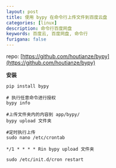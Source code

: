```yaml
---
layout: post
title: 使用 bypy 在命令行上传文件到百度云盘
categories: [linux]
description: 命令行百度网盘
keywords: 百度云, 百度网盘, 命令行
furigana: false
---
```


repo: [https://github.com/houtianze/bypy](https://github.com/houtianze/bypy)

**安装**

``` 
pip install bypy

# 执行任意命令进行授权
bypy info
```

``` 
#上传文件夹内的内容到 app/bypy/
bypy upload 文件夹
```

``` 
#定时执行上传
sudo nano /etc/crontab

*/1 * * * * Rin bypy upload 文件夹

sudo /etc/init.d/cron restart
```
